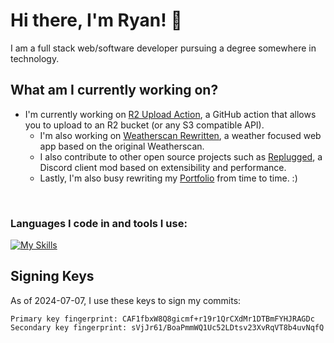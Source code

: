 # Hi there, I'm Ryan! 👋
I am a full stack web/software developer pursuing a degree somewhere in technology.

## What am I currently working on?
- I'm currently working on [R2 Upload Action](https://github.com/ryand56/r2-upload-action), a GitHub action that allows you to upload to an R2 bucket (or any S3 compatible API).
    - I'm also working on [Weatherscan Rewritten](https://github.com/ryand56/weatherscan-rewritten), a weather focused web app based on the original Weatherscan.
    - I also contribute to other open source projects such as [Replugged](https://github.com/replugged-org/replugged), a Discord client mod based on extensibility and performance.
    - Lastly, I'm also busy rewriting my [Portfolio](https://github.com/ryand56/portfolio) from time to time. :)
<br>

### Languages I code in and tools I use:
[![My Skills](https://skillicons.dev/icons?i=cs,cpp,net,ts,react,nextjs,gatsby,js,nodejs,electron,express,mongo,mysql,html,css,markdown,lua,java,androidstudio,vscode,visualstudio,git,github,githubactions,gitlab,docker,nix,linux,nginx,aws,gcp,azure,cloudflare,vercel,netlify,aftereffects,photoshop,stackoverflow,discord,twitter,linkedin,mastodon)](https://skillicons.dev/)

## Signing Keys
As of 2024-07-07, I use these keys to sign my commits:
```console
Primary key fingerprint: CAF1fbxW8Q8gicmf+r19r1QrCXdMr1DTBmFYHJRAGDc
Secondary key fingerprint: sVjJr61/BoaPmmWQ1Uc52LDtsv23XvRqVT8b4uvNqfQ
```